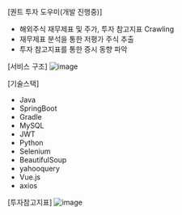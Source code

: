 [퀀트 투자 도우미(개발 진행중)]
- 해외주식 재무제표 및 주가, 투자 참고지표 Crawling
- 재무제표 분석을 통한 저평가 주식 추출
- 투자 참고지표를 통한 증시 동향 파악


[서비스 구조]
![image](https://github.com/InvestLee/quant_investment_assistant/assets/101415950/507616e8-dbae-4e4b-b6bc-d21006634d0c)

[기술스택]
- Java
- SpringBoot
- Gradle
- MySQL
- JWT
- Python
- Selenium
- BeautifulSoup
- yahooquery
- Vue.js
- axios

[투자참고지표]
![image](https://github.com/InvestLee/quant_investment_assistant/assets/101415950/436ff970-b224-4a61-af1a-72a4952c3692)

